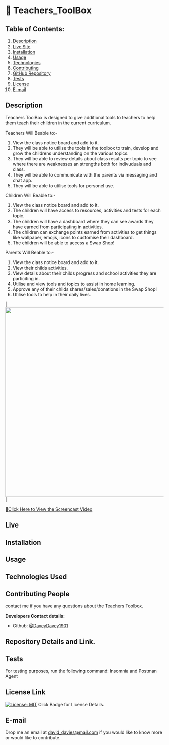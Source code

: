 # :small_orange_diamond: Teachers_ToolBox

## Table of Contents:
  1. [Description](#description) 
  2. [Live Site](#live)
  3. [Installation](#installation)
  4. [Usage](#usage) 
  5. [Technologies](#technologies-used)
  6. [Contributing](#contributing-people)
  7. [GitHub Repository](#repository-details-and-link)
  8. [Tests](#tests)
  9. [License](#license-link)
  10. [E-mail](#e-mail)
 
  
## Description
Teachers ToolBox is designed to give additional tools to teachers to help them teach their children in the current curriculum.  

Teachers Will Beable to:-

1. View the class notice board and add to it.
2. They will be able to utilise the tools in the toolbox to train, develop and grow the childrens understanding on the various topics.
3. They will be able to review details about class results per topic to see where there are weaknesses an strengths both for indivuduals and class.
4. They will be able to communicate with the parents via messaging and chat app.
5. They will be able to utilise tools for personel use.

Children Will Beable to:-

1. View the class notice board and add to it.
2. The children will have access to resources, activities and tests for each topic. 
3. The children will have a dashboard where they can see awards they have earned from participating in activities.
4. The children can exchange points earned from activities to get things like wallpaper, emojis, icons to customise their dashboard.
5. The children will be able to access a Swap Shop!

Parents Will Beable to:-

1. View the class notice board and add to it.
2. View their childs activities.
3. View details about their childs progress and school activities they are particiting in.
4. Utilise and view tools and topics to assist in home learning.
5. Approve any of their childs shares/sales/donations in the Swap Shop!
6. Utilise tools to help in their daily lives. 


|<img src="https://github.com/DaveyDavey1901/Teachers_ToolBox/issues/11#issue-1217938401" width="600">| 


:file_folder:[Click Here to View the Screencast Video]()

## Live


## Installation


## Usage

## Technologies Used

## Contributing People

contact me if you have any questions about the Teachers Toolbox.

**Developers Contact details:**

  - Github: [@DaveyDavey1901](https://github.com/DaveyDavey1901)

## Repository Details and Link.

## Tests

For testing purposes, run the following command:
Insomnia and Postman Agent

## License Link
[![License: MIT](https://img.shields.io/badge/License-MIT-yellow.svg)](https://opensource.org/licenses/MIT) Click Badge for License Details.

## E-mail

Drop me an email at david_davies@mail.com if you would like to know more or would like to contribute.
